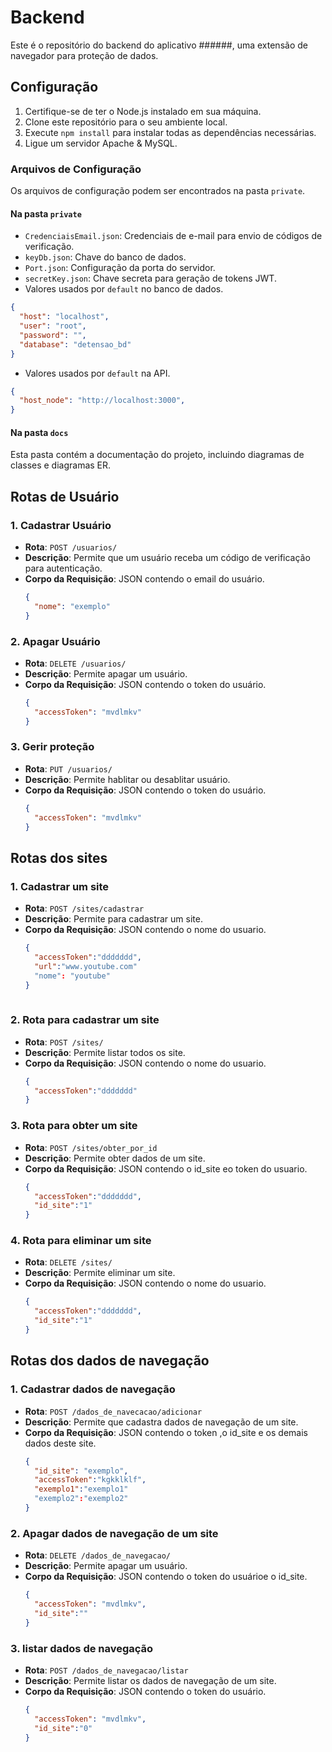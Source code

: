 # Backend

 Este é o repositório do backend do aplicativo ######, uma extensão de navegador para proteção de dados.

## Configuração

1. Certifique-se de ter o Node.js instalado em sua máquina.
2. Clone este repositório para o seu ambiente local.
3. Execute `npm install` para instalar todas as dependências necessárias.
4. Ligue um servidor Apache & MySQL.


### Arquivos de Configuração

Os arquivos de configuração podem ser encontrados na pasta `private`.

#### Na pasta `private`

- `CredenciaisEmail.json`: Credenciais de e-mail para envio de códigos de verificação.
- `keyDb.json`: Chave do banco de dados.
- `Port.json`: Configuração da porta do servidor.
- `secretKey.json`: Chave secreta para geração de tokens JWT.
- Valores usados por `default` no banco de dados.

```json
{
  "host": "localhost",
  "user": "root",
  "password": "",
  "database": "detensao_bd"
}
```

- Valores usados por `default` na API.

```json
{
  "host_node": "http://localhost:3000",
}
```

#### Na pasta `docs`

Esta pasta contém a documentação do projeto, incluindo diagramas de classes e diagramas ER.

## Rotas de Usuário

### 1. Cadastrar Usuário

- **Rota**: `POST /usuarios/`
- **Descrição**: Permite que um usuário receba um código de verificação para autenticação.
- **Corpo da Requisição**: JSON contendo o email do usuário.
  ```json
  {
    "nome": "exemplo"
  }
  ```

### 2. Apagar Usuário

- **Rota**: `DELETE /usuarios/`
- **Descrição**: Permite apagar um usuário.
- **Corpo da Requisição**: JSON contendo o token do usuário.
  ```json
  {
    "accessToken": "mvdlmkv"
  }

### 3. Gerir proteção

- **Rota**: `PUT /usuarios/`
- **Descrição**: Permite hablitar ou desablitar usuário.
- **Corpo da Requisição**: JSON contendo o token do usuário.
  ```json
  {
    "accessToken": "mvdlmkv"
  }


## Rotas dos sites

### 1. Cadastrar um site
- **Rota**: `POST /sites/cadastrar`
- **Descrição**: Permite para cadastrar um site.
- **Corpo da Requisição**: JSON contendo o nome do usuario.
  ```json
  {
    "accessToken":"ddddddd",
    "url":"www.youtube.com"
    "nome": "youtube"
  }
 
### 2. Rota para cadastrar um site

- **Rota**: `POST /sites/`
- **Descrição**: Permite listar todos os  site.
- **Corpo da Requisição**: JSON contendo o nome do usuario.
  ```json
  {
    "accessToken":"ddddddd"
  }

### 3. Rota para obter um site

- **Rota**: `POST /sites/obter_por_id`
- **Descrição**: Permite obter dados de um site.
- **Corpo da Requisição**: JSON contendo o id_site eo token do usuario.
  ```json
  {
    "accessToken":"ddddddd",
    "id_site":"1"
  }
### 4. Rota para eliminar um site

- **Rota**: `DELETE /sites/`
- **Descrição**: Permite eliminar um site.
- **Corpo da Requisição**: JSON contendo o nome do usuario.
  ```json
  {
    "accessToken":"ddddddd",
    "id_site":"1"
  }
  
## Rotas dos dados de navegação

### 1. Cadastrar dados de navegação

- **Rota**: `POST /dados_de_navecacao/adicionar`
- **Descrição**: Permite que cadastra dados de navegação de um site.
- **Corpo da Requisição**: JSON contendo o token ,o id_site e os demais dados deste site.
  ```json
  {
    "id_site": "exemplo",
    "accessToken":"kgkklklf",
    "exemplo1":"exemplo1"
    "exemplo2":"exemplo2"
  }
  ```

### 2. Apagar dados de navegação de um site

- **Rota**: `DELETE /dados_de_navegacao/`
- **Descrição**: Permite apagar um usuário.
- **Corpo da Requisição**: JSON contendo o token do usuárioe o id_site.
  ```json
  {
    "accessToken": "mvdlmkv",
    "id_site":""
  }

### 3. listar dados de navegação

- **Rota**: `POST /dados_de_navegacao/listar`
- **Descrição**: Permite listar os dados de navegação de um site.
- **Corpo da Requisição**: JSON contendo o token do usuário.
  ```json
  {
    "accessToken": "mvdlmkv",
    "id_site":"0"
  }

